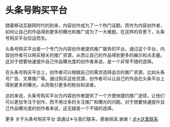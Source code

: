 # 头条号购买平台

随着移动互联网时代的到来，内容创作成为了一个热门话题。而作为内容创作者，如何让自己的作品得到更多的曝光和推广成为了一大难题。在这样的背景下，头条号购买平台应运而生。

头条号购买平台是一个专门为内容创作者提供推广服务的平台。通过这个平台，内容创作者可以购买相关的推广资源，从而让自己的作品得到更多的展示和点击量。这对于想要快速提升自己作品曝光度的创作者来说，是一个非常不错的选择。

在头条号购买平台上，创作者可以根据自己的需求选择适合的推广资源，比如头条号广告、文章推广等。通过购买这些资源，创作者可以让自己的作品在头条平台上得到更多的曝光，从而吸引更多的粉丝和读者。

总的来说，头条号购买平台为内容创作者提供了一个方便快捷的推广途径，让他们可以更加专注于创作，而不用过多的关注推广和曝光的问题。对于想要快速提升自己作品曝光度的创作者来说，这无疑是一个不错的选择。

更多 关于头条号购买平台 请通过✈与我们联系，感谢阅读,谢谢！[点✈这里联系](https://a.k02.cc)